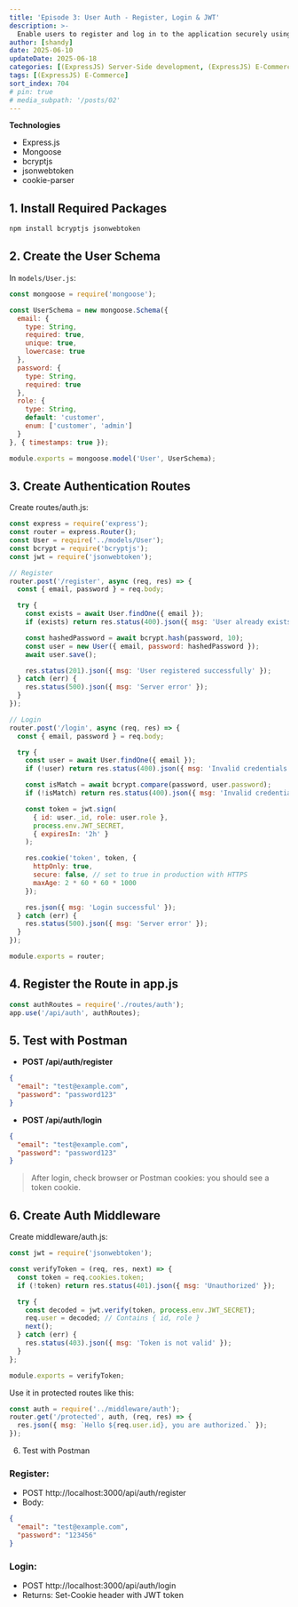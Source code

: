 ```yaml
---
title: 'Episode 3: User Auth - Register, Login & JWT'
description: >-
  Enable users to register and log in to the application securely using JWT tokens and HTTP-only cookies. Add basic authentication middleware.
author: [shandy]
date: 2025-06-10
updateDate: 2025-06-18
categories: [(ExpressJS) Server-Side development, (ExpressJS) E-Commerce]
tags: [(ExpressJS) E-Commerce]
sort_index: 704
# pin: true
# media_subpath: '/posts/02'
---
```


**Technologies**
- Express.js
- Mongoose
- bcryptjs
- jsonwebtoken
- cookie-parser

## 1. Install Required Packages
```bash
npm install bcryptjs jsonwebtoken
```
## 2. Create the User Schema
In `models/User.js`:
```js
const mongoose = require('mongoose');

const UserSchema = new mongoose.Schema({
  email: {
    type: String,
    required: true,
    unique: true,
    lowercase: true
  },
  password: {
    type: String,
    required: true
  },
  role: {
    type: String,
    default: 'customer',
    enum: ['customer', 'admin']
  }
}, { timestamps: true });

module.exports = mongoose.model('User', UserSchema);
```

## 3. Create Authentication Routes
Create routes/auth.js:

```js
const express = require('express');
const router = express.Router();
const User = require('../models/User');
const bcrypt = require('bcryptjs');
const jwt = require('jsonwebtoken');

// Register
router.post('/register', async (req, res) => {
  const { email, password } = req.body;

  try {
    const exists = await User.findOne({ email });
    if (exists) return res.status(400).json({ msg: 'User already exists' });

    const hashedPassword = await bcrypt.hash(password, 10);
    const user = new User({ email, password: hashedPassword });
    await user.save();

    res.status(201).json({ msg: 'User registered successfully' });
  } catch (err) {
    res.status(500).json({ msg: 'Server error' });
  }
});

// Login
router.post('/login', async (req, res) => {
  const { email, password } = req.body;

  try {
    const user = await User.findOne({ email });
    if (!user) return res.status(400).json({ msg: 'Invalid credentials' });

    const isMatch = await bcrypt.compare(password, user.password);
    if (!isMatch) return res.status(400).json({ msg: 'Invalid credentials' });

    const token = jwt.sign(
      { id: user._id, role: user.role },
      process.env.JWT_SECRET,
      { expiresIn: '2h' }
    );

    res.cookie('token', token, {
      httpOnly: true,
      secure: false, // set to true in production with HTTPS
      maxAge: 2 * 60 * 60 * 1000
    });

    res.json({ msg: 'Login successful' });
  } catch (err) {
    res.status(500).json({ msg: 'Server error' });
  }
});

module.exports = router;
```

## 4. Register the Route in app.js
```js
const authRoutes = require('./routes/auth');
app.use('/api/auth', authRoutes);
```

## 5. Test with Postman
- **POST /api/auth/register**

```json
{
  "email": "test@example.com",
  "password": "password123"
}
```
- **POST /api/auth/login**
```json
{
  "email": "test@example.com",
  "password": "password123"
}
```

> After login, check browser or Postman cookies: you should see a token cookie.

## 6. Create Auth Middleware
Create middleware/auth.js:

```js
const jwt = require('jsonwebtoken');

const verifyToken = (req, res, next) => {
  const token = req.cookies.token;
  if (!token) return res.status(401).json({ msg: 'Unauthorized' });

  try {
    const decoded = jwt.verify(token, process.env.JWT_SECRET);
    req.user = decoded; // Contains { id, role }
    next();
  } catch (err) {
    res.status(403).json({ msg: 'Token is not valid' });
  }
};

module.exports = verifyToken;
```
Use it in protected routes like this:

```js
const auth = require('../middleware/auth');
router.get('/protected', auth, (req, res) => {
  res.json({ msg: `Hello ${req.user.id}, you are authorized.` });
});
```
6. Test with Postman
### Register:
- POST http://localhost:3000/api/auth/register
- Body:
```json
{
  "email": "test@example.com",
  "password": "123456"
}
```

### Login:
- POST http://localhost:3000/api/auth/login
- Returns: Set-Cookie header with JWT token
